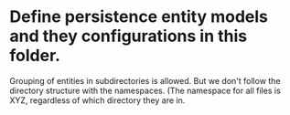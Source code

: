 ﻿# Define persistence entity models and they configurations in this folder.

Grouping of entities in subdirectories is allowed. But we don't follow the directory structure with the namespaces. (The namespace for all files is XYZ, regardless of which directory they are in.